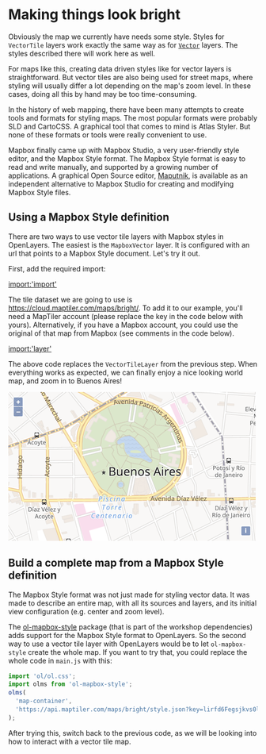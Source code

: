 # Making things look bright

Obviously the map we currently have needs some style. Styles for `VectorTile` layers work exactly the same way as for [`Vector`](../vector/style.md) layers. The styles described there will work here as well.

For maps like this, creating data driven styles like for vector layers is straightforward. But vector tiles are also being used for street maps, where styling will usually differ a lot depending on the map's zoom level. In these cases, doing all this by hand may be too time-consuming.

In the history of web mapping, there have been many attempts to create tools and formats for styling maps. The most popular formats were probably SLD and CartoCSS. A graphical tool that comes to mind is Atlas Styler. But none of these formats or tools were really convenient to use.

Mapbox finally came up with Mapbox Studio, a very user-friendly style editor, and the Mapbox Style format. The Mapbox Style format is easy to read and write manually, and supported by a growing number of applications. A graphical Open Source editor, [Maputnik](https://maputnik.github.io/), is available as an independent alternative to Mapbox Studio for creating and modifying Mapbox Style files.

## Using a Mapbox Style definition

There are two ways to use vector tile layers with Mapbox styles in OpenLayers. The easiest is the `MapboxVector` layer. It is configured with an url that points to a Mapbox Style document. Let's try it out.

First, add the required import:

[import:'import'](../../../src/en/examples/vectortile/bright.js)

The tile dataset we are going to use is https://cloud.maptiler.com/maps/bright/. To add it to our example, you'll need a MapTiler account (please replace the key in the code below with yours). Alternatively, if you have a Mapbox account, you could use the original of that map from Mapbox (see comments in the code below).

[import:'layer'](../../../src/en/examples/vectortile/bright.js)

The above code replaces the `VectorTileLayer` from the previous step. When everything works as expected, we can finally enjoy a nice looking world map, and zoom in to Buenos Aires!

![A bright map of Buenos Aires](bright.png)

## Build a complete map from a Mapbox Style definition

The Mapbox Style format was not just made for styling vector data. It was made to describe an entire map, with all its sources and layers, and its initial view configuration (e.g. center and zoom level).

The [ol-mapbox-style](https://npmjs.com/package/ol-mapbox-style/) package (that is part of the workshop dependencies) adds support for the Mapbox Style format to OpenLayers. So the second way to use a vector tile layer with OpenLayers would be to let `ol-mapbox-style` create the whole map. If you want to try that, you could replace the whole code in `main.js` with this:
```js
import 'ol/ol.css';
import olms from 'ol-mapbox-style';
olms(
  'map-container',
  'https://api.maptiler.com/maps/bright/style.json?key=lirfd6Fegsjkvs0lshxe'
);
```
After trying this, switch back to the previous code, as we will be looking into how to interact with a vector tile map.

